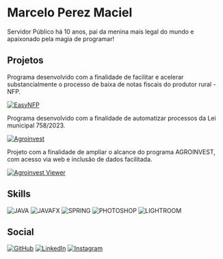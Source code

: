 # Marcelo Perez Maciel

Servidor Público há 10 anos, pai da menina mais legal do mundo e apaixonado pela magia de programar!

## Projetos

Programa desenvolvido com a finalidade de facilitar e acelerar substancialmente o processo de baixa de notas fiscais do produtor rural - NFP.<p>
[![EasyNFP](https://img.shields.io/badge/EasyNFP-JAVA_+_JAVAFX-e60000.svg)](https://github.com/mpmmarcelo/EasyNFP) 

Programa desenvolvido com a finalidade de automatizar processos da Lei municipal 758/2023. <p>
[![Agroinvest](https://img.shields.io/badge/Agroinvest-JAVA_+_JAVAFX-e60000.svg)](https://github.com/mpmmarcelo/Agroinvest)

Projeto com a finalidade de ampliar o alcance do programa AGROINVEST, com acesso via web e inclusão de dados facilitada. <p>
[![Agroinvest Viewer](https://img.shields.io/badge/AgroinvestViewer-TYPESCRIPT_+_NEST-6666ff.svg)](https://github.com/mpmmarcelo/AgroinvestViewer)

## Skills
![JAVA](https://img.shields.io/badge/JAVA-595959) ![JAVAFX](https://img.shields.io/badge/JAVAFX-595959) ![SPRING](https://img.shields.io/badge/SPRING-595959) 
![PHOTOSHOP](https://img.shields.io/badge/PHOTOSHOP-595959) ![LIGHTROOM](https://img.shields.io/badge/LIGHTROOM-595959) 


## Social

[![GitHub](https://img.shields.io/badge/GitHub-db40a2?style=for-the-badge&logo=github&logoColor=fff)](https://github.com/mpmmarcelo)
[![LinkedIn](https://img.shields.io/badge/-LinkedIn-db40a2?style=for-the-badge&logo=linkedin&logoColor=fff)](https://www.linkedin.com/in/mpmmarcelo/)
[![Instagram](https://img.shields.io/badge/Instagram-db40a2?style=for-the-badge&logo=instagram&logoColor=fff)](https://www.instagram.com/mpmmarcelo/)
